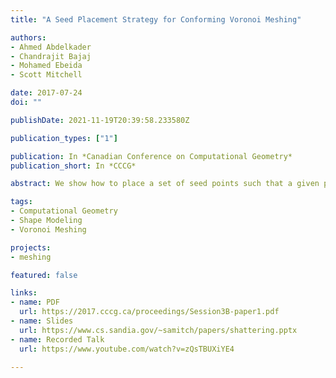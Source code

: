 ```yaml
---
title: "A Seed Placement Strategy for Conforming Voronoi Meshing"

authors:
- Ahmed Abdelkader
- Chandrajit Bajaj
- Mohamed Ebeida
- Scott Mitchell

date: 2017-07-24
doi: ""

publishDate: 2021-11-19T20:39:58.233580Z

publication_types: ["1"]

publication: In *Canadian Conference on Computational Geometry*
publication_short: In *CCCG*

abstract: We show how to place a set of seed points such that a given piecewise linear complex is the union of some faces in the resulting Voronoi diagram. The seeds are placed on sufficiently small spheres centered at input vertices and are arranged into little circles around each half-edge where every seed is mirrored across the associated triangle. The Voronoi faces common to the seeds of such arrangements yield a mesh conforming to the input complex. If the input contains sharp angles, then additional seeds are needed, analogous to nonobtuse refinement. Finally, we propose local optimizations to reduce the number of seeds and output facets.

tags:
- Computational Geometry
- Shape Modeling
- Voronoi Meshing

projects:
- meshing

featured: false

links:
- name: PDF
  url: https://2017.cccg.ca/proceedings/Session3B-paper1.pdf
- name: Slides
  url: https://www.cs.sandia.gov/~samitch/papers/shattering.pptx
- name: Recorded Talk
  url: https://www.youtube.com/watch?v=zQsTBUXiYE4

---
```

